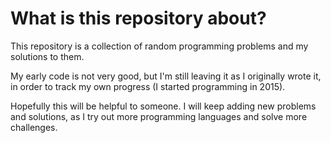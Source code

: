 # What is this repository about?

This repository is a collection of random programming problems and my solutions to them.

My early code is not very good, but I'm still leaving it as I originally wrote it, in order to track my own progress (I started programming in 2015).

Hopefully this will be helpful to someone. I will keep adding new problems and solutions, as I try out more programming languages and solve more challenges.
